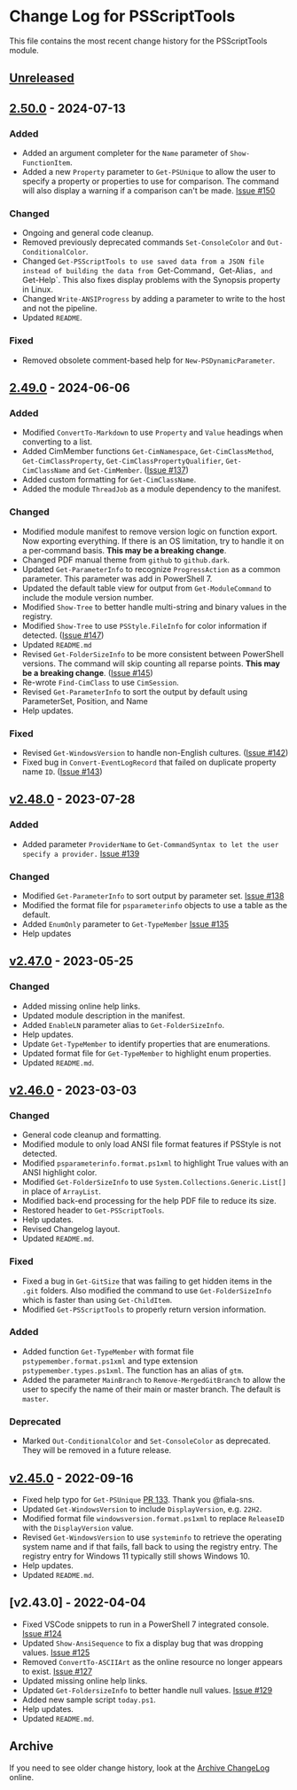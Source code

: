 # Change Log for PSScriptTools

This file contains the most recent change history for the PSScriptTools module.

## [Unreleased]

## [2.50.0] - 2024-07-13

### Added

- Added an argument completer for the `Name` parameter of `Show-FunctionItem`.
- Added a new `Property` parameter to `Get-PSUnique` to allow the user to specify a property or properties to use for comparison. The command will also display a warning if a comparison can't be made. [Issue #150](https://github.com/jdhitsolutions/PSScriptTools/issues/150)

### Changed

- Ongoing and general code cleanup.
- Removed previously deprecated commands `Set-ConsoleColor` and `Out-ConditionalColor`.
- Changed `Get-PSScriptTools to use saved data from a JSON file instead of building the data from `Get-Command`, `Get-Alias`, and `Get-Help`. This also fixes display problems with the Synopsis property in Linux.
- Changed `Write-ANSIProgress` by adding a parameter to write to the host and not the pipeline.
- Updated `README`.

### Fixed

- Removed obsolete comment-based help for `New-PSDynamicParameter`.

## [2.49.0] - 2024-06-06

### Added

- Modified `ConvertTo-Markdown` to use `Property` and `Value` headings when converting to a list.
- Added CimMember functions `Get-CimNamespace`, `Get-CimClassMethod`, `Get-CimClassProperty`, `Get-CimClassPropertyQualifier`, `Get-CimClassName` and `Get-CimMember`. ([Issue #137](https://github.com/jdhitsolutions/PSScriptTools/issues/137))
- Added custom formatting for `Get-CimClassName`.
- Added the module `ThreadJob` as a module dependency to the manifest.

### Changed

- Modified module manifest to remove version logic on function export. Now exporting everything. If there is an OS limitation, try to handle it on a per-command basis. **This may be a breaking change**.
- Changed PDF manual theme from `github` to `github.dark`.
- Updated `Get-ParameterInfo` to recognize `ProgressAction` as a common parameter. This parameter was add in PowerShell 7.
- Updated the default table view for output from `Get-ModuleCommand` to include the module version number.
- Modified `Show-Tree` to better handle multi-string and binary values in the registry.
- Modified `Show-Tree` to use `PSStyle.FileInfo` for color information if detected. ([Issue #147](https://github.com/jdhitsolutions/PSScriptTools/issues/147))
- Updated `README.md`
- Revised `Get-FolderSizeInfo` to be more consistent between PowerShell versions. The command will skip counting all reparse points. **This may be a breaking change**. ([Issue #145](https://github.com/jdhitsolutions/PSScriptTools/issues/145))
- Re-wrote `Find-CimClass` to use `CimSession`.
- Revised `Get-ParameterInfo` to sort the output by default using ParameterSet, Position, and Name
- Help updates.

### Fixed

- Revised `Get-WindowsVersion` to handle non-English cultures. ([Issue #142](https://github.com/jdhitsolutions/PSScriptTools/issues/142))
- Fixed bug in `Convert-EventLogRecord` that failed on duplicate property name `ID`. ([Issue #143](https://github.com/jdhitsolutions/Scripts/issues/143))

## [v2.48.0] - 2023-07-28

### Added

- Added parameter `ProviderName` to `Get-CommandSyntax to let the user specify a provider.` [Issue #139](https://github.com/jdhitsolutions/PSScriptTools/issues/139)

### Changed

- Modified `Get-ParameterInfo` to sort output by parameter set. [Issue #138](https://github.com/jdhitsolutions/PSScriptTools/issues/138)
- Modified the format file for `psparameterinfo` objects to use a table as the default.
- Added `EnumOnly` parameter to `Get-TypeMember` [Issue #135](https://github.com/jdhitsolutions/PSScriptTools/issues/135)
- Help updates

## [v2.47.0] - 2023-05-25

### Changed

- Added missing online help links.
- Updated module description in the manifest.
- Added `EnableLN` parameter alias to `Get-FolderSizeInfo`.
- Help updates.
- Update `Get-TypeMember` to identify properties that are enumerations.
- Updated format file for `Get-TypeMember` to highlight enum properties.
- Updated `README.md`.

## [v2.46.0] - 2023-03-03

### Changed

- General code cleanup and formatting.
- Modified module to only load ANSI file format features if PSStyle is not detected.
- Modified `psparameterinfo.format.ps1xml` to highlight True values with an ANSI highlight color.
- Modified `Get-FolderSizeInfo` to use `System.Collections.Generic.List[]` in place of `ArrayList`.
- Modified back-end processing for the help PDF file to reduce its size.
- Restored header to `Get-PSScriptTools`.
- Help updates.
- Revised Changelog layout.
- Updated `README.md`.

### Fixed

- Fixed a bug in `Get-GitSize` that was failing to get hidden items in the `.git` folders. Also modified the command to use `Get-FolderSizeInfo` which is faster than using `Get-ChildItem`.
- Modified `Get-PSScriptTools` to properly return version information.

### Added

- Added function `Get-TypeMember` with format file `pstypemember.format.ps1xml` and type extension `pstypemember.types.ps1xml`. The function has an alias of `gtm`.
- Added the parameter `MainBranch` to `Remove-MergedGitBranch` to allow the user to specify the name of their main or master branch. The default is `master`.

### Deprecated

- Marked `Out-ConditionalColor` and `Set-ConsoleColor` as deprecated. They will be removed in a future release.

## [v2.45.0] - 2022-09-16

- Fixed help typo for `Get-PSUnique` [PR 133](https://github.com/jdhitsolutions/PSScriptTools/pull/133). Thank you @fiala-sns.
- Updated `Get-WindowsVersion` to include `DisplayVersion`, e.g. `22H2`.
- Modified format file `windowsversion.format.ps1xml` to replace `ReleaseID` with the `DisplayVersion` value.
- Revised `Get-WindowsVersion` to use `systeminfo` to retrieve the operating system name and if that fails, fall back to using the registry entry. The registry entry for Windows 11 typically still shows Windows 10.
- Help updates.
- Updated `README.md`.

## [v2.43.0] - 2022-04-04

- Fixed VSCode snippets to run in a PowerShell 7 integrated console. [Issue #124](https://github.com/jdhitsolutions/PSScriptTools/issues/124)
- Updated `Show-AnsiSequence` to fix a display bug that was dropping values. [Issue #125](https://github.com/jdhitsolutions/PSScriptTools/issues/125)
- Removed `ConvertTo-ASCIIArt` as the online resource no longer appears to exist. [Issue #127](https://github.com/jdhitsolutions/PSScriptTools/issues/127)
- Updated missing online help links.
- Updated `Get-FoldersizeInfo` to better handle null values. [Issue #129](https://github.com/jdhitsolutions/PSScriptTools/issues/129)
- Added new sample script `today.ps1`.
- Help updates.
- Updated `README.md`.

## Archive

If you need to see older change history, look at the [Archive ChangeLog](https://github.com/jdhitsolutions/PSScriptTools/blob/master/Archive-ChangeLog.md) online.

[Unreleased]: https://github.com/jdhitsolutions/PSScriptTools/compare/v2.50.0..HEAD
[2.50.0]: https://github.com/jdhitsolutions/PSScriptTools/compare/v2.49.0..v2.50.0
[2.49.0]: https://github.com/jdhitsolutions/PSScriptTools/compare/v2.48.0..v2.49.0
[v2.48.0]: https://github.com/jdhitsolutions/PSScriptTools/compare/v2.47.0..v2.48.0
[v2.47.0]: https://github.com/jdhitsolutions/PSScriptTools/compare/v2.46.0..v2.47.0
[v2.46.0]: https://github.com/jdhitsolutions/PSScriptTools/compare/v2.45.0..v2.46.0
[v2.45.0]: https://github.com/jdhitsolutions/PSScriptTools/compare/v2.44.0..v2.45.0
[v2.44.0]: https://github.com/jdhitsolutions/PSScriptTools/compare/v2.43.0..v2.44.0
